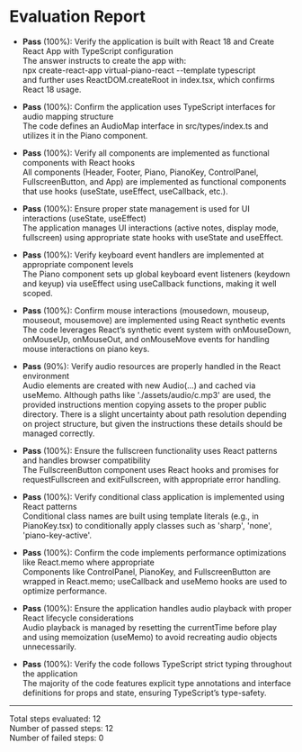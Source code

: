 # Evaluation Report

- **Pass** (100%): Verify the application is built with React 18 and Create React App with TypeScript configuration  
  The answer instructs to create the app with:  
  npx create-react-app virtual-piano-react --template typescript  
  and further uses ReactDOM.createRoot in index.tsx, which confirms React 18 usage.

- **Pass** (100%): Confirm the application uses TypeScript interfaces for audio mapping structure  
  The code defines an AudioMap interface in src/types/index.ts and utilizes it in the Piano component.

- **Pass** (100%): Verify all components are implemented as functional components with React hooks  
  All components (Header, Footer, Piano, PianoKey, ControlPanel, FullscreenButton, and App) are implemented as functional components that use hooks (useState, useEffect, useCallback, etc.).

- **Pass** (100%): Ensure proper state management is used for UI interactions (useState, useEffect)  
  The application manages UI interactions (active notes, display mode, fullscreen) using appropriate state hooks with useState and useEffect.

- **Pass** (100%): Verify keyboard event handlers are implemented at appropriate component levels  
  The Piano component sets up global keyboard event listeners (keydown and keyup) via useEffect using useCallback functions, making it well scoped.

- **Pass** (100%): Confirm mouse interactions (mousedown, mouseup, mouseout, mousemove) are implemented using React synthetic events  
  The code leverages React’s synthetic event system with onMouseDown, onMouseUp, onMouseOut, and onMouseMove events for handling mouse interactions on piano keys.

- **Pass** (90%): Verify audio resources are properly handled in the React environment  
  Audio elements are created with new Audio(...) and cached via useMemo. Although paths like './assets/audio/c.mp3' are used, the provided instructions mention copying assets to the proper public directory. There is a slight uncertainty about path resolution depending on project structure, but given the instructions these details should be managed correctly.

- **Pass** (100%): Ensure the fullscreen functionality uses React patterns and handles browser compatibility  
  The FullscreenButton component uses React hooks and promises for requestFullscreen and exitFullscreen, with appropriate error handling.

- **Pass** (100%): Verify conditional class application is implemented using React patterns  
  Conditional class names are built using template literals (e.g., in PianoKey.tsx) to conditionally apply classes such as 'sharp', 'none', 'piano-key-active'.

- **Pass** (100%): Confirm the code implements performance optimizations like React.memo where appropriate  
  Components like ControlPanel, PianoKey, and FullscreenButton are wrapped in React.memo; useCallback and useMemo hooks are used to optimize performance.

- **Pass** (100%): Ensure the application handles audio playback with proper React lifecycle considerations  
  Audio playback is managed by resetting the currentTime before play and using memoization (useMemo) to avoid recreating audio objects unnecessarily.

- **Pass** (100%): Verify the code follows TypeScript strict typing throughout the application  
  The majority of the code features explicit type annotations and interface definitions for props and state, ensuring TypeScript’s type-safety.

---

Total steps evaluated: 12  
Number of passed steps: 12  
Number of failed steps: 0  

